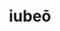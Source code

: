---
title: iubeō
meaning: to order
ch: ten
pos: verb
inf: iubēre
secondppstem: iub
infend: ēre
conjugation: second
f1: yes
f: yes
---